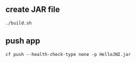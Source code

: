 
## create JAR file

```
./build.sh
```

## push app

```
cf push --health-check-type none -p HelloJNI.jar
```
